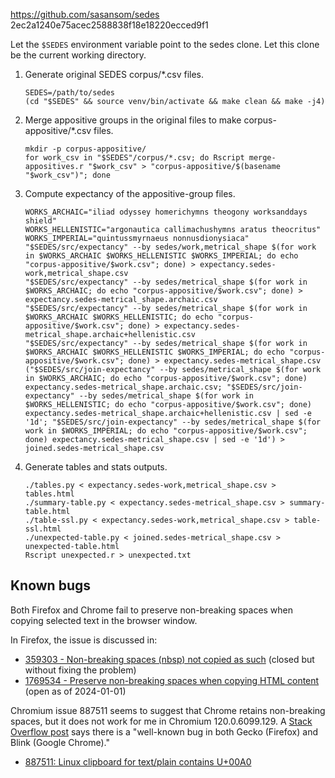 https://github.com/sasansom/sedes
2ec2a1240e75acec2588838f18e18220ecced9f1

Let the `$SEDES` environment variable point to the sedes clone.
Let this clone be the current working directory.

1. Generate original SEDES corpus/*.csv files.
   ```
   SEDES=/path/to/sedes
   (cd "$SEDES" && source venv/bin/activate && make clean && make -j4)
   ```
1. Merge appositive groups in the original files to make corpus-appositive/*.csv files.
   ```
   mkdir -p corpus-appositive/
   for work_csv in "$SEDES"/corpus/*.csv; do Rscript merge-appositives.r "$work_csv" > "corpus-appositive/$(basename "$work_csv")"; done
   ```
1. Compute expectancy of the appositive-group files.
   ```
   WORKS_ARCHAIC="iliad odyssey homerichymns theogony worksanddays shield"
   WORKS_HELLENISTIC="argonautica callimachushymns aratus theocritus"
   WORKS_IMPERIAL="quintussmyrnaeus nonnusdionysiaca"
   "$SEDES/src/expectancy" --by sedes/work,metrical_shape $(for work in $WORKS_ARCHAIC $WORKS_HELLENISTIC $WORKS_IMPERIAL; do echo "corpus-appositive/$work.csv"; done) > expectancy.sedes-work,metrical_shape.csv
   "$SEDES/src/expectancy" --by sedes/metrical_shape $(for work in $WORKS_ARCHAIC; do echo "corpus-appositive/$work.csv"; done) > expectancy.sedes-metrical_shape.archaic.csv
   "$SEDES/src/expectancy" --by sedes/metrical_shape $(for work in $WORKS_ARCHAIC $WORKS_HELLENISTIC; do echo "corpus-appositive/$work.csv"; done) > expectancy.sedes-metrical_shape.archaic+hellenistic.csv
   "$SEDES/src/expectancy" --by sedes/metrical_shape $(for work in $WORKS_ARCHAIC $WORKS_HELLENISTIC $WORKS_IMPERIAL; do echo "corpus-appositive/$work.csv"; done) > expectancy.sedes-metrical_shape.csv
   ("$SEDES/src/join-expectancy" --by sedes/metrical_shape $(for work in $WORKS_ARCHAIC; do echo "corpus-appositive/$work.csv"; done) expectancy.sedes-metrical_shape.archaic.csv; "$SEDES/src/join-expectancy" --by sedes/metrical_shape $(for work in $WORKS_HELLENISTIC; do echo "corpus-appositive/$work.csv"; done) expectancy.sedes-metrical_shape.archaic+hellenistic.csv | sed -e '1d'; "$SEDES/src/join-expectancy" --by sedes/metrical_shape $(for work in $WORKS_IMPERIAL; do echo "corpus-appositive/$work.csv"; done) expectancy.sedes-metrical_shape.csv | sed -e '1d') > joined.sedes-metrical_shape.csv
   ```
1. Generate tables and stats outputs.
   ```
   ./tables.py < expectancy.sedes-work,metrical_shape.csv > tables.html
   ./summary-table.py < expectancy.sedes-metrical_shape.csv > summary-table.html
   ./table-ssl.py < expectancy.sedes-work,metrical_shape.csv > table-ssl.html
   ./unexpected-table.py < joined.sedes-metrical_shape.csv > unexpected-table.html
   Rscript unexpected.r > unexpected.txt
   ```

## Known bugs

Both Firefox and Chrome fail to preserve non-breaking spaces
when copying selected text in the browser window.

In Firefox, the issue is discussed in:

* [359303 - Non-breaking spaces (nbsp) not copied as such](https://bugzilla.mozilla.org/show_bug.cgi?id=359303) (closed but without fixing the problem)
* [1769534 - Preserve non-breaking spaces when copying HTML content](https://bugzilla.mozilla.org/show_bug.cgi?id=1769534) (open as of 2024-01-01)

Chromium issue 887511 seems to suggest that Chrome
retains non-breaking spaces, but it does not work for me in
Chromium 120.0.6099.129.
A [Stack Overflow post](https://stackoverflow.com/a/73584742)
says there is a "well-known bug in both Gecko (Firefox) and Blink (Google Chrome)."

* [887511: Linux clipboard for text/plain contains U+00A0](https://bugs.chromium.org/p/chromium/issues/detail?id=887511)
